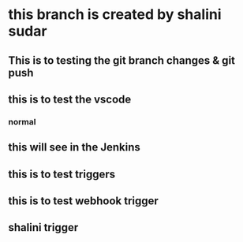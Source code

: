 # this branch is created by shalini sudar

## This is to testing the git branch changes & git push

## this is to test the vscode 


### normal

## this will see in the Jenkins

## this is to test triggers

## this is to test webhook trigger
## shalini trigger
